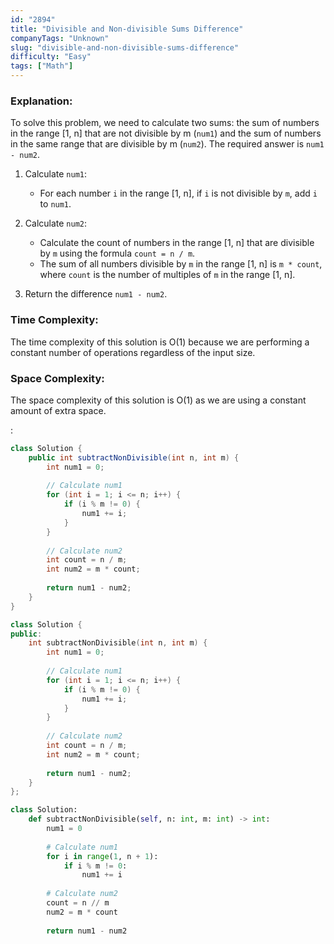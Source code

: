 ```yaml
---
id: "2894"
title: "Divisible and Non-divisible Sums Difference"
companyTags: "Unknown"
slug: "divisible-and-non-divisible-sums-difference"
difficulty: "Easy"
tags: ["Math"]
---
```


### Explanation:
To solve this problem, we need to calculate two sums: the sum of numbers in the range [1, n] that are not divisible by m (`num1`) and the sum of numbers in the same range that are divisible by m (`num2`). The required answer is `num1 - num2`.

1. Calculate `num1`:
   - For each number `i` in the range [1, n], if `i` is not divisible by `m`, add `i` to `num1`.

2. Calculate `num2`:
   - Calculate the count of numbers in the range [1, n] that are divisible by `m` using the formula `count = n / m`.
   - The sum of all numbers divisible by `m` in the range [1, n] is `m * count`, where `count` is the number of multiples of `m` in the range [1, n].

3. Return the difference `num1 - num2`.

### Time Complexity:
The time complexity of this solution is O(1) because we are performing a constant number of operations regardless of the input size.

### Space Complexity:
The space complexity of this solution is O(1) as we are using a constant amount of extra space.

:

```java
class Solution {
    public int subtractNonDivisible(int n, int m) {
        int num1 = 0;
        
        // Calculate num1
        for (int i = 1; i <= n; i++) {
            if (i % m != 0) {
                num1 += i;
            }
        }
        
        // Calculate num2
        int count = n / m;
        int num2 = m * count;
        
        return num1 - num2;
    }
}
```

```cpp
class Solution {
public:
    int subtractNonDivisible(int n, int m) {
        int num1 = 0;
        
        // Calculate num1
        for (int i = 1; i <= n; i++) {
            if (i % m != 0) {
                num1 += i;
            }
        }
        
        // Calculate num2
        int count = n / m;
        int num2 = m * count;
        
        return num1 - num2;
    }
};
```

```python
class Solution:
    def subtractNonDivisible(self, n: int, m: int) -> int:
        num1 = 0
        
        # Calculate num1
        for i in range(1, n + 1):
            if i % m != 0:
                num1 += i
        
        # Calculate num2
        count = n // m
        num2 = m * count
        
        return num1 - num2
```